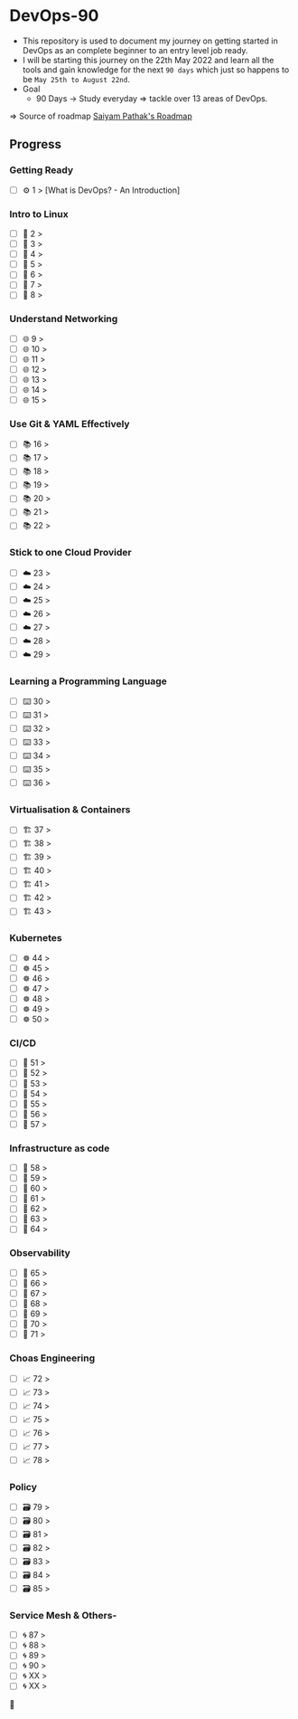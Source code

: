 # DevOps-90

- This repository is used to document my journey on getting started in DevOps as an complete beginner to an entry level job ready.
- I will be starting this journey on the 22th May 2022 and learn all the tools and gain knowledge for the next `90 days` which just so happens to be `May 25th to August 22nd`. <br>
- Goal 
    - 90 Days ->  Study everyday => tackle over 13 areas of DevOps.

=> Source of roadmap [Saiyam Pathak's Roadmap](https://www.youtube.com/watch?v=7l_n97Mt0ko)
## Progress

### Getting Ready

- [ ] ⚙️ 1 > [What is DevOps? - An Introduction]

### Intro to Linux 

- [ ] 🐧 2 > 
- [ ] 🐧 3 > 
- [ ] 🐧 4 > 
- [ ] 🐧 5 > 
- [ ] 🐧 6 > 
- [ ] 🐧 7 > 
- [ ] 🐧 8 > 

### Understand Networking

- [ ] 🌐 9 >
- [ ] 🌐 10 >
- [ ] 🌐 11 >
- [ ] 🌐 12 >
- [ ] 🌐 13 >
- [ ] 🌐 14 >
- [ ] 🌐 15 >

### Use Git & YAML Effectively

- [ ] 📚 16 > 
- [ ] 📚 17 > 
- [ ] 📚 18 > 
- [ ] 📚 19 > 
- [ ] 📚 20 > 
- [ ] 📚 21 > 
- [ ] 📚 22 >  

### Stick to one Cloud Provider

- [ ] ☁️ 23 > 
- [ ] ☁️ 24 > 
- [ ] ☁️ 25 > 
- [ ] ☁️ 26 > 
- [ ] ☁️ 27 > 
- [ ] ☁️ 28 > 
- [ ] ☁️ 29 > 

### Learning a Programming Language

- [ ] ⌨️ 30 > 
- [ ] ⌨️ 31 > 
- [ ] ⌨️ 32 > 
- [ ] ⌨️ 33 > 
- [ ] ⌨️ 34 > 
- [ ] ⌨️ 35 > 
- [ ] ⌨️ 36 > 

### Virtualisation & Containers 

- [ ] 🏗️ 37 > 
- [ ] 🏗️ 38 > 
- [ ] 🏗️ 39 > 
- [ ] 🏗️ 40 > 
- [ ] 🏗️ 41 > 
- [ ] 🏗️ 42 > 
- [ ] 🏗️ 43 > 

### Kubernetes

- [ ] ☸ 44 > 
- [ ] ☸ 45 > 
- [ ] ☸ 46 > 
- [ ] ☸ 47 > 
- [ ] ☸ 48 > 
- [ ] ☸ 49 > 
- [ ] ☸ 50 > 

### CI/CD

- [ ] 🤖 51 > 
- [ ] 🤖 52 > 
- [ ] 🤖 53 > 
- [ ] 🤖 54 > 
- [ ] 🤖 55 > 
- [ ] 🤖 56 > 
- [ ] 🤖 57 > 

### Infrastructure as code

- [ ] 📜 58 > 
- [ ] 📜 59 > 
- [ ] 📜 60 > 
- [ ] 📜 61 > 
- [ ] 📜 62 > 
- [ ] 📜 63 > 
- [ ] 📜 64 > 

### Observability 

- [ ] 🔄 65 > 
- [ ] 🔄 66 >
- [ ] 🔄 67 > 
- [ ] 🔄 68 > 
- [ ] 🔄 69 > 
- [ ] 🔄 70 > 
- [ ] 🔄 71 > 

### Choas Engineering

- [ ] 📈 72 > 
- [ ] 📈 73 > 
- [ ] 📈 74 > 
- [ ] 📈 75 > 
- [ ] 📈 76 > 
- [ ] 📈 77 > 
- [ ] 📈 78 > 

### Policy 

- [ ] 🗃️ 79 > 
- [ ] 🗃️ 80 > 
- [ ] 🗃️ 81 > 
- [ ] 🗃️ 82 >
- [ ] 🗃️ 83 > 
- [ ] 🗃️ 84 > 
- [ ] 🗃️ 85 > 

### Service Mesh & Others-

- [ ] 🌀 87 >
- [ ] 🌀 88 >
- [ ] 🌀 89 >
- [ ] 🌀 90 >
- [ ] 🌀 XX >
- [ ] 🌀 XX >

🚧
